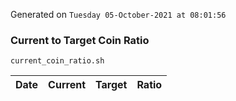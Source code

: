 Generated on `Tuesday 05-October-2021 at 08:01:56`

### Current to Target Coin Ratio
`current_coin_ratio.sh`

Date|Current|Target|Ratio
---|---|---|---

